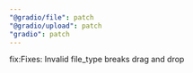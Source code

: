 ```yaml
---
"@gradio/file": patch
"@gradio/upload": patch
"gradio": patch
---
```


fix:Fixes: Invalid file_type breaks drag and drop
